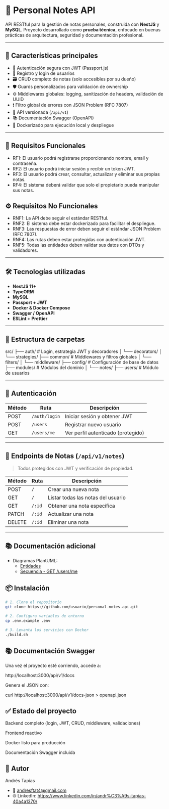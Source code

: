 # 📝 Personal Notes API

API RESTful para la gestión de notas personales, construida con **NestJS** y **MySQL**. Proyecto desarrollado como **prueba técnica**, enfocado en buenas prácticas de arquitectura, seguridad y documentación profesional.

---

## 🚀 Características principales

- 🔐 Autenticación segura con JWT (Passport.js)
- 👤 Registro y login de usuarios
- 🗃️ CRUD completo de notas (solo accesibles por su dueño)
- 🛡️ Guards personalizados para validación de ownership
- ⚙️ Middlewares globales: logging, sanitización de headers, validación de UUID
- ❗ Filtro global de errores con JSON Problem (RFC 7807)
- 🧩 API versionada (`/api/v1`)
- 📚 Documentación Swagger (OpenAPI)
- 🐳 Dockerizado para ejecución local y despliegue

---


## 📌 Requisitos Funcionales

- RF1: El usuario podrá registrarse proporcionando nombre, email y contraseña.
- RF2: El usuario podrá iniciar sesión y recibir un token JWT.
- RF3: El usuario podrá crear, consultar, actualizar y eliminar sus propias notas.
- RF4: El sistema deberá validar que solo el propietario pueda manipular sus notas.

## ⚙️ Requisitos No Funcionales

- RNF1: La API debe seguir el estándar RESTful.
- RNF2: El sistema debe estar dockerizado para facilitar el despliegue.
- RNF3: Las respuestas de error deben seguir el estándar JSON Problem (RFC 7807).
- RNF4: Las rutas deben estar protegidas con autenticación JWT.
- RNF5: Todas las entidades deben validar sus datos con DTOs y validadores.

---

## 🛠️ Tecnologías utilizadas

- **NestJS 11+**
- **TypeORM**
- **MySQL**
- **Passport + JWT**
- **Docker & Docker Compose**
- **Swagger / OpenAPI**
- **ESLint + Prettier**

---

## 📂 Estructura de carpetas

src/
├── auth/ # Login, estrategia JWT y decoradores
│ └── decorators/
│ └── strategies/
├── common/ # Middlewares y filtros globales
│ └── filters/
│ └── middleware/
├── config/ # Configuración de base de datos
├── modules/ # Módulos del dominio
│ └── notes/
├── users/ # Módulo de usuarios


---

## 🔐 Autenticación

| Método | Ruta             | Descripción                         |
|--------|------------------|-------------------------------------|
| POST   | `/auth/login`    | Iniciar sesión y obtener JWT        |
| POST   | `/users`         | Registrar nuevo usuario             |
| GET    | `/users/me`      | Ver perfil autenticado (protegido) |

---

## 📝 Endpoints de Notas (`/api/v1/notes`)

> Todos protegidos con JWT y verificación de propiedad.

| Método | Ruta             | Descripción                      |
|--------|------------------|----------------------------------|
| POST   | `/`              | Crear una nueva nota             |
| GET    | `/`              | Listar todas las notas del usuario |
| GET    | `/:id`           | Obtener una nota específica      |
| PATCH  | `/:id`           | Actualizar una nota              |
| DELETE | `/:id`           | Eliminar una nota                |

---

## 📚 Documentación adicional

- Diagramas PlantUML:
    - [Entidades](./docs/diagrams/entities.puml)
    - [Secuencia - GET /users/me](./docs/diagrams/get-profile-sequence.puml)


## 📦 Instalación

```bash
# 1. Clona el repositorio
git clone https://github.com/usuario/personal-notes-api.git

# 2. Configura variables de entorno
cp .env.example .env

# 3. Levanta los servicios con Docker
./build.sh
```

## 📚 Documentación Swagger
Una vez el proyecto esté corriendo, accede a:

http://localhost:3000/api/v1/docs

Genera el JSON con:

curl http://localhost:3000/api/v1/docs-json > openapi.json

## ✅ Estado del proyecto
Backend completo (login, JWT, CRUD, middleware, validaciones)

Frontend reactivo

Docker listo para producción

Documentación Swagger incluida

## 👤 Autor
Andrés Tapias
- 📧 andresftat4@gmail.com
- 🌐 LinkedIn: https://www.linkedin.com/in/andr%C3%A9s-tapias-40a4a1370/